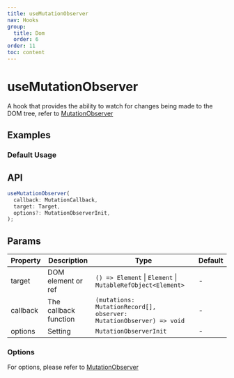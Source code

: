 ```yaml
---
title: useMutationObserver
nav: Hooks
group:
  title: Dom
  order: 6
order: 11
toc: content
---
```


# useMutationObserver

A hook that provides the ability to watch for changes being made to the DOM tree, refer to [MutationObserver](https://developer.mozilla.org/en-US/docs/Web/API/MutationObserver)

## Examples

### Default Usage

<code src="./demo/demo1.tsx"></code>

## API

```typescript
useMutationObserver(
  callback: MutationCallback,
  target: Target,
  options?: MutationObserverInit,
);
```

## Params

| Property | Description           | Type                                                                | Default |
| -------- | --------------------- | ------------------------------------------------------------------- | ------- |
| target   | DOM element or ref    | `() => Element` \| `Element` \| `MutableRefObject<Element>`         | -       |
| callback | The callback function | `(mutations: MutationRecord[], observer: MutationObserver) => void` | -       |
| options  | Setting               | `MutationObserverInit`                                              | -       |

### Options

For options, please refer to [MutationObserver](https://developer.mozilla.org/en-US/docs/Web/API/MutationObserver/observe#parameters)
